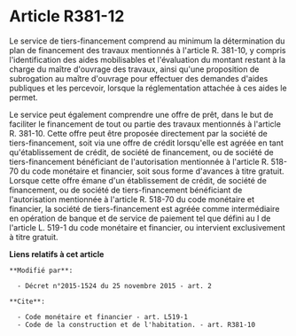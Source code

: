 # Article R381-12

Le service de tiers-financement comprend au minimum la détermination du plan de financement des travaux mentionnés à
l'article R. 381-10, y compris l'identification des aides mobilisables et l'évaluation du montant restant à la charge du
maître d'ouvrage des travaux, ainsi qu'une proposition de subrogation au maître d'ouvrage pour effectuer des demandes d'aides
publiques et les percevoir, lorsque la réglementation attachée à ces aides le permet. 

Le service peut également comprendre une offre de prêt, dans le but de faciliter le financement de tout ou partie des travaux
mentionnés à l'article R. 381-10. Cette offre peut être proposée directement par la société de tiers-financement, soit via
une offre de crédit lorsqu'elle est agréée en tant qu'établissement de crédit, de société de financement, ou de société de
tiers-financement bénéficiant de l'autorisation mentionnée à l'article R. 518-70 du code monétaire et financier, soit sous
forme d'avances à titre gratuit. Lorsque cette offre émane d'un établissement de crédit, de société de financement, ou de
société de tiers-financement bénéficiant de l'autorisation mentionnée à l'article R. 518-70 du code monétaire et financier,
la société de tiers-financement est agréée comme intermédiaire en opération de banque et de service de paiement tel que
défini au I de l'article L. 519-1 du code monétaire et financier, ou intervient exclusivement à titre gratuit.

**Liens relatifs à cet article**

	**Modifié par**:

	  - Décret n°2015-1524 du 25 novembre 2015 - art. 2

	**Cite**:

	  - Code monétaire et financier - art. L519-1
	  - Code de la construction et de l'habitation. - art. R381-10
